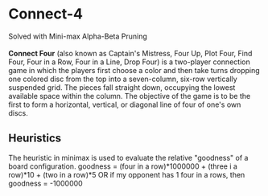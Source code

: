 # Connect-4
Solved with Mini-max Alpha-Beta Pruning<br><br>
<b>Connect Four</b> (also known as Captain's Mistress, Four Up, Plot Four, Find Four, Four in a Row, Four in a Line, Drop Four) is a two-player connection game in which the players first choose a color and then take turns dropping one colored disc from the top into a seven-column, six-row vertically suspended grid. The pieces fall straight down, occupying the lowest available space within the column. The objective of the game is to be the first to form a horizontal, vertical, or diagonal line of four of one's own discs.

## Heuristics

The heuristic in minimax is used to evaluate the relative "goodness" of a board configuration.
    goodness = (four in a row)*1000000 + (three i a row)*10 + (two in a row)*5
    OR
    if my opponent has 1  four in a rows, then goodness = -1000000

